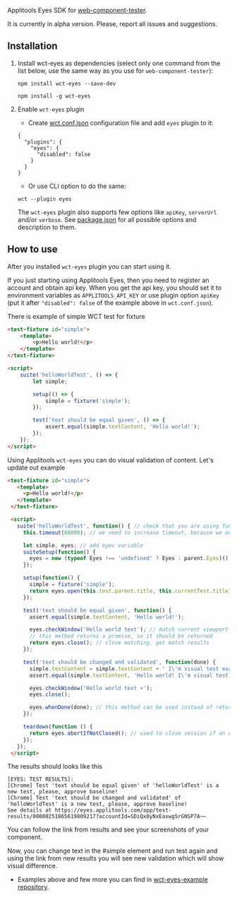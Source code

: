 Applitools Eyes SDK for [web-component-tester](https://github.com/Polymer/tools/tree/master/packages/web-component-tester).

It is currently in alpha version. Please, report all issues and suggestions.

## Installation

1. Install wct-eyes as dependencies (select only one command from the list below, use the same way as you use for `web-component-tester`):
    ```shell
    npm install wct-eyes --save-dev
    ```

    ```shell
    npm install -g wct-eyes
    ```

<!---
    ```shell
    bower install wct-eyes
    ```
--->

2. Enable `wct-eyes` plugin
    * Create [wct.conf.json](https://github.com/Polymer/tools/tree/master/packages/web-component-tester#configuration) configuration file and add `eyes` plugin to it:

    ```shell
    {
      "plugins": {
        "eyes": {
          "disabled": false
        }
      }
    }
    ```

    * Or use CLI option to do the same:

    ```shell
    wct --plugin eyes
    ```

    The `wct-eyes` plugin also supports few options like `apiKey`, `serverUrl` and/or `verbose`.
    See [package.json](./package.json) for all possible options and description to them.

## How to use

After you installed `wct-eyes` plugin you can start using it.

If you just starting using Applitools Eyes, then you need to register an account and obtain api key. When you get the api key, you should set it to environment variables as `APPLITOOLS_API_KEY` or use plugin option `apiKey` (put it after `"disabled": false` of the example above in `wct.conf.json`).

There is example of simple WCT test for fixture
```html
<test-fixture id="simple">
    <template>
        <p>Hello world!</p>
    </template>
</test-fixture>

<script>
    suite('helloWorldTest', () => {
        let simple;

        setup(() => {
            simple = fixture('simple');
        });

        test('text should be equal given', () => {
            assert.equal(simple.textContent, 'Hello world!');
        });
    });
</script>
 ```
 
 Using Applitools `wct-eyes` you can do visual validation of content. Let's update out example
 ```html
<test-fixture id="simple">
    <template>
      <p>Hello world!</p>
    </template>
  </test-fixture>

  <script>
    suite('helloWorldTest', function() { // check that you are using function and not () =>, because `this` is not available when you are using arrows
      this.timeout(60000); // we need to increase timeout, because we need some more time for visual validation

      let simple, eyes; // add eyes variable
      suiteSetup(function() {
        eyes = new (typeof Eyes !== 'undefined' ? Eyes : parent.Eyes)(); // create an Eyes instance using local Eyes or parent.Eyes class
      });

      setup(function() {
        simple = fixture('simple');
        return eyes.open(this.test.parent.title, this.currentTest.title); // open Eyes session, use suite name as application name and test name as test name
      });

      test('text should be equal given', function() {
        assert.equal(simple.textContent, 'Hello world!');

        eyes.checkWindow('Hello world text'); // match current viewport
        // this method returns a promise, so it should be returned
        return eyes.close(); // close matching, get match results
      });

      test('text should be changed and validated', function(done) {
        simple.textContent = simple.textContent + ' I\'m visual test example.';
        assert.equal(simple.textContent, 'Hello world! I\'m visual test example.');

        eyes.checkWindow('Hello world text +');
        eyes.close();

        eyes.whenDone(done); // this method can be used instead of returning promise, you can use callback function
      });

      teardown(function () {
        return eyes.abortIfNotClosed(); // used to close session if an error occurred in a test
      });
    });
  </script>
  ```
  
The results should looks like this
```
[EYES: TEST RESULTS]:
[Chrome] Test 'text should be equal given' of 'helloWorldTest' is a new test, please, approve baseline!
[Chrome] Test 'text should be changed and validated' of 'helloWorldTest' is a new test, please, approve baseline!
See details at https://eyes.applitools.com/app/test-results/00000251865619809217?accountId=SDiQx0yNxEaxwg5rGNSP7A~~
```

You can follow the link from results and see your screenshots of your component.

Now, you can change text in the #simple element and run test again and using the link from new results you will see new validation which will show visual difference.

- Examples above and few more you can find in [wct-eyes-example repository](https://github.com/applitools/wct-eyes-example).

